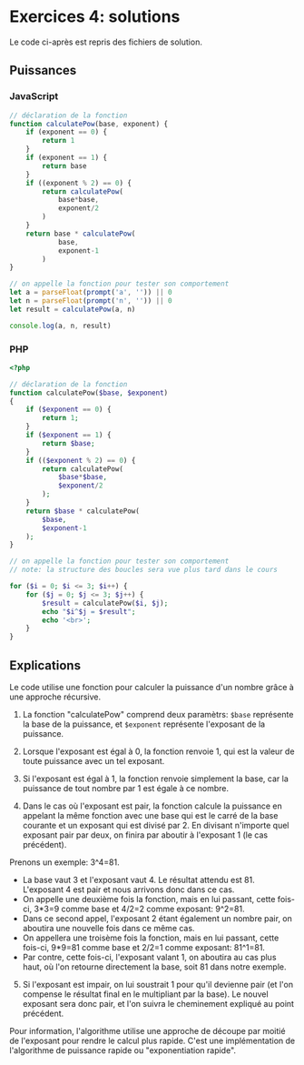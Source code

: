 # Exercices 4: solutions

Le code ci-après est repris des fichiers de solution.

## Puissances

### JavaScript

```javascript
// déclaration de la fonction
function calculatePow(base, exponent) {
    if (exponent == 0) {
        return 1
    }
    if (exponent == 1) {
        return base
    }
    if ((exponent % 2) == 0) {
        return calculatePow(
            base*base,
            exponent/2
        )
    }
    return base * calculatePow(
            base,
            exponent-1
        )
}

// on appelle la fonction pour tester son comportement
let a = parseFloat(prompt('a', '')) || 0
let n = parseFloat(prompt('n', '')) || 0
let result = calculatePow(a, n)

console.log(a, n, result)
```

### PHP

```php
<?php

// déclaration de la fonction
function calculatePow($base, $exponent)
{
    if ($exponent == 0) {
        return 1;
    }
    if ($exponent == 1) {
        return $base;
    }
    if (($exponent % 2) == 0) {
        return calculatePow(
            $base*$base,
            $exponent/2
        );
    }
    return $base * calculatePow(
        $base,
        $exponent-1
    );
}

// on appelle la fonction pour tester son comportement
// note: la structure des boucles sera vue plus tard dans le cours

for ($i = 0; $i <= 3; $i++) {
    for ($j = 0; $j <= 3; $j++) {
        $result = calculatePow($i, $j);
        echo "$i^$j = $result";
        echo '<br>';
    } 
} 
```

## Explications

Le code utilise une fonction pour calculer la puissance d'un nombre grâce à une approche récursive.

1. La fonction "calculatePow" comprend deux paramètrs: `$base` représente la base de la puissance, et `$exponent` représente l'exposant de la puissance.

2. Lorsque l'exposant est égal à 0, la fonction renvoie 1, qui est la valeur de toute puissance avec un tel exposant.

3. Si l'exposant est égal à 1, la fonction renvoie simplement la base, car la puissance de tout nombre par 1 est égale à ce nombre.

4. Dans le cas où l'exposant est pair, la fonction calcule la puissance en appelant la même fonction avec une base qui est le carré de la base courante et un exposant qui est divisé par 2. En divisant n'importe quel exposant pair par deux, on finira par aboutir à l'exposant 1 (le cas précédent).

Prenons un exemple: 3^4=81.
 - La base vaut 3 et l'exposant vaut 4. Le résultat attendu est 81. L'exposant 4 est pair et nous arrivons donc dans ce cas. 
 - On appelle une deuxième fois la fonction, mais en lui passant, cette fois-ci, 3\*3=9 comme base et 4/2=2 comme exposant: 9^2=81. 
 - Dans ce second appel, l'exposant 2 étant également un nombre pair, on aboutira une nouvelle fois dans ce même cas. 
 - On appellera une troisème fois la fonction, mais en lui passant, cette fois-ci, 9\*9=81 comme base et 2/2=1 comme exposant: 81^1=81. 
 - Par contre, cette fois-ci, l'exposant valant 1, on aboutira au cas plus haut, où l'on retourne directement la base, soit 81 dans notre exemple. 

5. Si l'exposant est impair, on lui soustrait 1 pour qu'il devienne pair (et l'on compense le résultat final en le multipliant par la base). Le nouvel exposant sera donc pair, et l'on suivra le cheminement expliqué au point précédent.

Pour information, l'algorithme utilise une approche de découpe par moitié de l'exposant pour rendre le calcul plus rapide. C'est une implémentation de l'algorithme de puissance rapide ou "exponentiation rapide".
